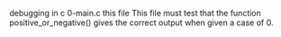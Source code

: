 debugging in c
0-main.c this file This file must test that the function positive_or_negative() gives the correct output when given a case of 0.
